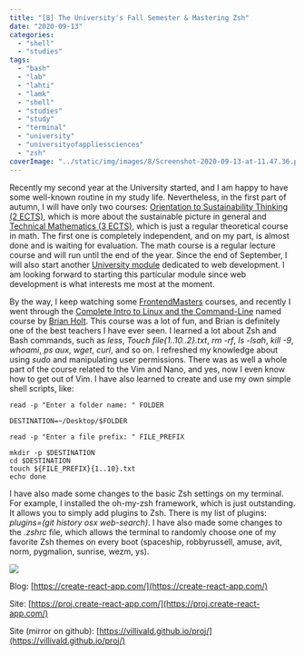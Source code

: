 ```yaml
---
title: "[8] The University's Fall Semester & Mastering Zsh"
date: "2020-09-13"
categories:
  - "shell"
  - "studies"
tags:
  - "bash"
  - "lab"
  - "lahti"
  - "lamk"
  - "shell"
  - "studies"
  - "study"
  - "terminal"
  - "university"
  - "universityofappliessciences"
  - "zsh"
coverImage: "../static/img/images/8/Screenshot-2020-09-13-at-11.47.36.png"
---
```


Recently my second year at the University started, and I am happy to have some well-known routine in my study life. Nevertheless, in the first part of autumn, I will have only two courses: [Orientation to Sustainability Thinking (2 ECTS)](https://opinto-opas.lab.fi/en/realization/A300CE13-3001), which is more about the sustainable picture in general and [Technical Mathematics (3 ECTS)](https://opinto-opas.lab.fi/en/realization/AT00BT69-3001), which is just a regular theoretical course in math. The first one is completely independent, and on my part, is almost done and is waiting for evaluation. The math course is a regular lecture course and will run until the end of the year. Since the end of September, I will also start another [University module](https://create-react-app.com/my-studies-at-the-university/) dedicated to web development. I am looking forward to starting this particular module since web development is what interests me most at the moment.

By the way, I keep watching some [FrontendMasters](https://frontendmasters.com/) courses, and recently I went through the [Complete Intro to Linux and the Command-Line](https://frontendmasters.com/courses/linux-command-line/) named course by [Brian Holt](https://frontendmasters.com/teachers/brian-holt/). This course was a lot of fun, and Brian is definitely one of the best teachers I have ever seen. I learned a lot about Zsh and Bash commands, such as _less_, _Touch file{1..10..2}.txt_, _rm -rf_, _ls -lsah_, _kill -9_, _whoami_, _ps aux_, _wget_, _curl_, and so on. I refreshed my knowledge about using _sudo_ and manipulating user permissions. There was as well a whole part of the course related to the Vim and Nano, and yes, now I even know how to get out of Vim. I have also learned to create and use my own simple shell scripts, like:

```
read -p "Enter a folder name: " FOLDER

DESTINATION=~/Desktop/$FOLDER

read -p "Enter a file prefix: " FILE_PREFIX

mkdir -p $DESTINATION
cd $DESTINATION
touch ${FILE_PREFIX}{1..10}.txt
echo done
```

I have also made some changes to the basic Zsh settings on my terminal. For example, I installed the oh-my-zsh framework, which is just outstanding. It allows you to simply add plugins to Zsh. There is my list of plugins: _plugins=(git history osx web-search)_. I have also made some changes to the _.zshrc_ file, which allows the terminal to randomly choose one of my favorite Zsh themes on every boot (spaceship, robbyrussell, amuse, avit, norm, pygmalion, sunrise, wezm, ys).

![](https://reverent-carson-67c52e.netlify.app/static/img/images/8/Screenshot-2020-09-13-at-12.04.55.png)

Blog: [https://create-react-app.com/](https://create-react-app.com/)

Site: [https://proj.create-react-app.com/](https://proj.create-react-app.com/)

Site (mirror on github): [https://villivald.github.io/proj/](https://villivald.github.io/proj/)
